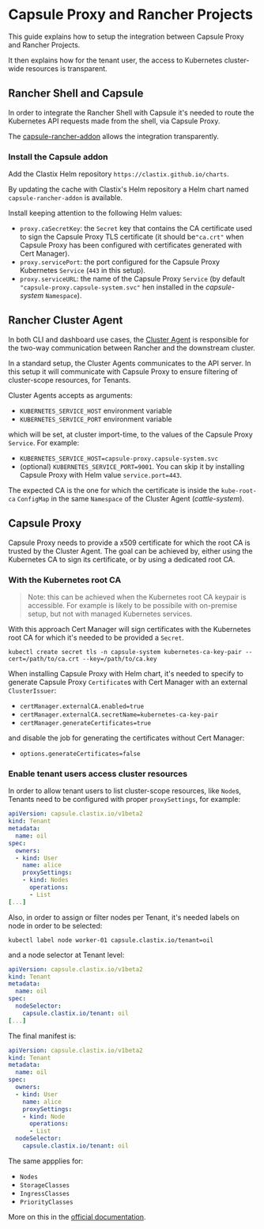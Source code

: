 # Capsule Proxy and Rancher Projects

This guide explains how to setup the integration between Capsule Proxy and Rancher Projects.

It then explains how for the tenant user, the access to Kubernetes cluster-wide resources is transparent.

## Rancher Shell and Capsule

In order to integrate the Rancher Shell with Capsule it's needed to route the Kubernetes API requests made from the shell, via Capsule Proxy.

The [capsule-rancher-addon](https://github.com/clastix/capsule-addon-rancher/tree/master/charts/capsule-rancher-addon) allows the integration transparently.

### Install the Capsule addon

Add the Clastix Helm repository `https://clastix.github.io/charts`.

By updating the cache with Clastix's Helm repository a Helm chart named `capsule-rancher-addon` is available.

Install keeping attention to the following Helm values:

* `proxy.caSecretKey`: the `Secret` key that contains the CA certificate used to sign the Capsule Proxy TLS certificate (it should be`"ca.crt"` when Capsule Proxy has been configured with certificates generated with Cert Manager).
* `proxy.servicePort`: the port configured for the Capsule Proxy Kubernetes `Service` (`443` in this setup).
* `proxy.serviceURL`: the name of the Capsule Proxy `Service` (by default `"capsule-proxy.capsule-system.svc"` hen installed in the *capsule-system* `Namespace`).

## Rancher Cluster Agent

In both CLI and dashboard use cases, the [Cluster Agent](https://ranchermanager.docs.rancher.com/v2.5/how-to-guides/new-user-guides/kubernetes-clusters-in-rancher-setup/launch-kubernetes-with-rancher/about-rancher-agents) is responsible for the two-way communication between Rancher and the downstream cluster.

In a standard setup, the Cluster Agents communicates to the API server. In this setup it will communicate with Capsule Proxy to ensure filtering of cluster-scope resources, for Tenants.

Cluster Agents accepts as arguments:
- `KUBERNETES_SERVICE_HOST` environment variable
- `KUBERNETES_SERVICE_PORT` environment variable

which will be set, at cluster import-time, to the values of the Capsule Proxy `Service`. For example:
- `KUBERNETES_SERVICE_HOST=capsule-proxy.capsule-system.svc`
- (optional) `KUBERNETES_SERVICE_PORT=9001`. You can skip it by installing Capsule Proxy with Helm value `service.port=443`.

The expected CA is the one for which the certificate is inside the `kube-root-ca` `ConfigMap` in the same `Namespace` of the Cluster Agent (*cattle-system*).

## Capsule Proxy

Capsule Proxy needs to provide a x509 certificate for which the root CA is trusted by the Cluster Agent.
The goal can be achieved by, either using the Kubernetes CA to sign its certificate, or by using a dedicated root CA.

### With the Kubernetes root CA

> Note: this can be achieved when the Kubernetes root CA keypair is accessible. For example is likely to be possibile with on-premise setup, but not with managed Kubernetes services.

With this approach Cert Manager will sign certificates with the Kubernetes root CA for which it's needed to be provided a `Secret`.

```shell
kubectl create secret tls -n capsule-system kubernetes-ca-key-pair --cert=/path/to/ca.crt --key=/path/to/ca.key
```

When installing Capsule Proxy with Helm chart, it's needed to specify to generate Capsule Proxy `Certificate`s with Cert Manager with an external `ClusterIssuer`:
- `certManager.externalCA.enabled=true`
- `certManager.externalCA.secretName=kubernetes-ca-key-pair`
- `certManager.generateCertificates=true`

and disable the job for generating the certificates without Cert Manager:
- `options.generateCertificates=false`

### Enable tenant users access cluster resources

In order to allow tenant users to list cluster-scope resources, like `Node`s, Tenants need to be configured with proper `proxySettings`, for example:

```yaml
apiVersion: capsule.clastix.io/v1beta2
kind: Tenant
metadata:
  name: oil
spec:
  owners:
  - kind: User
    name: alice
    proxySettings:
    - kind: Nodes
      operations:
      - List
[...]
```

Also, in order to assign or filter nodes per Tenant, it's needed labels on node in order to be selected:

```shell
kubectl label node worker-01 capsule.clastix.io/tenant=oil
```

 and a node selector at Tenant level:

```yaml
apiVersion: capsule.clastix.io/v1beta2
kind: Tenant
metadata:
  name: oil
spec:
  nodeSelector:
    capsule.clastix.io/tenant: oil
[...]
```

The final manifest is:

```yaml
apiVersion: capsule.clastix.io/v1beta2
kind: Tenant
metadata:
  name: oil
spec:
  owners:
  - kind: User
    name: alice
    proxySettings:
    - kind: Node
      operations:
      - List
  nodeSelector:
    capsule.clastix.io/tenant: oil
```

The same appplies for:
- `Nodes`
- `StorageClasses`
- `IngressClasses`
- `PriorityClasses`

More on this in the [official documentation](https://capsule.clastix.io/docs/general/proxy#tenant-owner-authorization).
